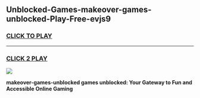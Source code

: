 
## Unblocked-Games-makeover-games-unblocked-Play-Free-evjs9
<h3>
<a href="https://premium76.site?title=makeover-games-unblocked&ref=10A">CLICK TO PLAY</a></h3>
<hr>

<h3>
<a href="https://premium76.site?title=makeover-games-unblocked&ref=10A">CLICK 2 PLAY</a>
  
</h3>

<a href="https://premium76.site?title=makeover-games-unblocked&ref=10A"><img src="https://clearcache.store/games.png"></a>


**makeover-games-unblocked games unblocked: Your Gateway to Fun and Accessible Online Gaming**
